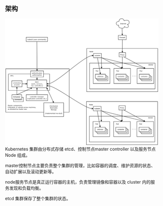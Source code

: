 ## 架构

![](/assets/k8s-arch-1.png)Kubernetes 集群由分布式存储 etcd、控制节点master controller 以及服务节点 Node 组成。

master控制节点主要负责整个集群的管理，比如容器的调度、维护资源的状态、自动扩展以及滚动更新等。

node服务节点是真正运行容器的主机，负责管理镜像和容器以及 cluster 内的服务发现和负载均衡。

etcd 集群保存了整个集群的状态。

